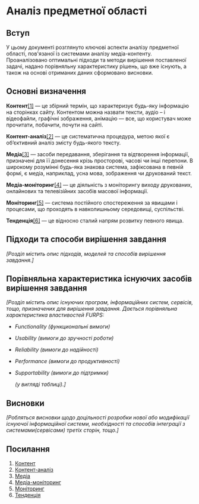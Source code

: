 # Аналіз предметної області

## Вступ

У цьому документі розглянуто ключові аспекти аналізу предметної області, пов'язаної із системами аналізу медіа-контенту. Проаналізовано оптимальні підходи та методи вирішення поставленої задачі, надано порівняльну характеристику рішень, що вже існують, а також на основі отриманих даних сформовано висновки.

## Основні визначення

**Контент**[[1]](#content) — це збірний термін, що характеризує будь-яку інформацію на сторінках сайту. Контентом можна назвати тексти, аудіо – і відеофайли, графічні зображення, анімацію — все, що користувач може прочитати, побачити, почути на сайті.

**Контент-аналіз**[[2]](#analys) — це систематична процедура, метою якої є об’єктивний аналіз змісту будь-якого тексту.

**Медіа**[[3]](#media) — засоби передавання, зберігання та відтворення інформації, призначені для її донесення крізь просторові, часові чи інші перепони. В широкому розумінні будь-яка знакова система, зафіксована в певній формі, є медіа, наприклад, усна мова, зображення чи друкований текст.

**Медіа-моніторинг**[[4]](#mmonitoring) — це діяльність з моніторингу виходу друкованих, онлайнових та телевізійних засобів масової інформації.

**Моніторинг**[[5]](#monitoring) — система постійного спостереження за явищами і процесами, що проходять в навколишньому середовищі, суспільстві.

**Тенденція**[[6]](#trend) — це відносно сталий напрям розвитку певного явища.

## Підходи та способи вирішення завдання

_[Розділ містить опис підходів, моделей та способів вирішення завдання.]_

## Порівняльна характеристика існуючих засобів вирішення завдання

_[Розділ містить опис існуючих програм, інформаційних систем, сервісів, тощо, призначених для вирішення
завдання. Дається порівняльна характеристика властивостей FURPS:_

- _Functionality (функциональні вимоги)_
- _Usability (вимоги до зручності роботи)_
- _Reliability (вимоги до надійності)_
- _Performance (вимоги до продуктивності)_
- _Supportability (вимоги до підтримки)_

  _(у вигляді таблиці).]_

## Висновки

_[Робляться висновки щодо доцільності розробки нової або модифікації існуючої інформаційної системи, необхідності та способів інтеграції з системами(сервісами) третіх сторін, тощо.]_

## Посилання

1. <a id="content" href="https://xn--90aamhd6acpq0s.xn--j1amh/web-slovnik/content/">Контент</a>
2. <a id="analys" href="https://uk.wikibooks.org/wiki/%D0%9C%D0%B5%D1%82%D0%BE%D0%B4%D0%BE%D0%BB%D0%BE%D0%B3%D1%96%D1%8F_%D0%BC%D0%B5%D0%B4%D1%96%D0%B0-%D0%B4%D0%BE%D1%81%D0%BB%D1%96%D0%B4%D0%B6%D0%B5%D0%BD%D1%8C/%D0%9A%D0%BE%D0%BD%D1%82%D0%B5%D0%BD%D1%82-%D0%B0%D0%BD%D0%B0%D0%BB%D1%96%D0%B7">Контент-аналіз</a>
3. <a id="media" href="https://uk.wikipedia.org/wiki/%D0%9C%D0%B5%D0%B4%D1%96%D0%B0">Медіа</a>
4. <a id="mmonitoring" href="https://uk.wikipedia.org/wiki/%D0%9C%D0%B5%D0%B4%D1%96%D0%B0-%D0%BC%D0%BE%D0%BD%D1%96%D1%82%D0%BE%D1%80%D0%B8%D0%BD%D0%B3">Медіа-моніторинг</a>
5. <a id="monitoring" href="https://uk.wikipedia.org/wiki/%D0%9C%D0%BE%D0%BD%D1%96%D1%82%D0%BE%D1%80%D0%B8%D0%BD%D0%B3">Моніторинг</a>
6. <a id="trend" href="http://teg.com.ua/sho-take-trend-i-tendenciia-znachennia-i-prikladi">Тенденція</a>
